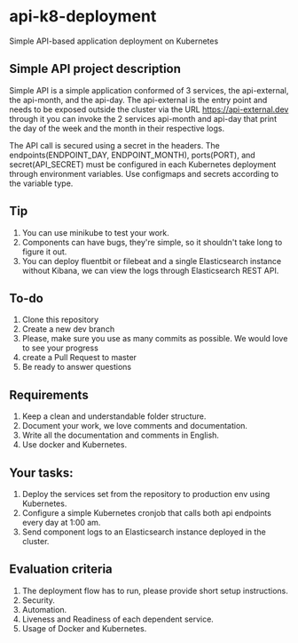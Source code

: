# api-k8-deployment
Simple API-based application deployment on Kubernetes

## Simple API project description

Simple API is a simple application conformed of 3 services, the api-external, the api-month, and the api-day. The api-external is the entry point and needs to be exposed outside the cluster via the URL https://api-external.dev through it you can invoke the 2 services api-month and api-day that print the day of the week and the month in their respective logs. 

The API call is secured using a secret in the headers.
The endpoints(ENDPOINT_DAY, ENDPOINT_MONTH), ports(PORT), and secret(API_SECRET) must be configured in each Kubernetes deployment through environment variables. 
Use configmaps and secrets according to the variable type.

## Tip

1.	You can use minikube to test your work.
2.	Components can have bugs, they're simple, so it shouldn't take long to figure it out.
3. 	You can deploy fluentbit or filebeat and a single Elasticsearch instance without Kibana, we can view the logs through Elasticsearch REST API.

## To-do

1.	Clone this repository
2.	Create a new dev branch
3.	Please, make sure you use as many commits as possible. We would love to see your progress
4.	create a Pull Request to master
5.	Be ready to answer questions

## Requirements

1.	Keep a clean and understandable folder structure.
2.	Document your work, we love comments and documentation.
3.	Write all the documentation and comments in English.
4.	Use docker and Kubernetes.

## Your tasks:

1.	Deploy the services set from the repository to production env using Kubernetes.
2.	Configure a simple Kubernetes cronjob that calls both api endpoints every day at 1:00 am.
3.	Send component logs to an Elasticsearch instance deployed in the cluster.

## Evaluation criteria

1. The deployment flow has to run, please provide short setup instructions.
2. Security.
3. Automation.
4. Liveness and Readiness of each dependent service.
5. Usage of Docker and Kubernetes.

